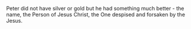 Peter did not have silver or gold but he had something much better - the name, the Person
of Jesus Christ, the One despised and forsaken by the Jesus.
